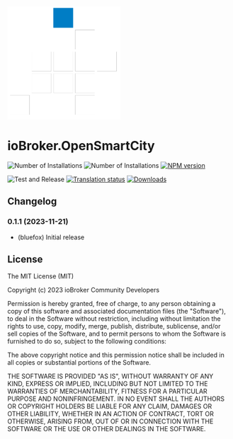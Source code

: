 ![Logo](admin/opensmartcity.png)
# ioBroker.OpenSmartCity

![Number of Installations](http://iobroker.live/badges/opensmartcity-installed.svg)
![Number of Installations](http://iobroker.live/badges/opensmartcity-stable.svg)
[![NPM version](http://img.shields.io/npm/v/iobroker.opensmartcity.svg)](https://www.npmjs.com/package/iobroker.opensmartcity)

![Test and Release](https://github.com/iobroker/iobroker.opensmartcity/workflows/Test%20and%20Release/badge.svg)
[![Translation status](https://weblate.iobroker.net/widgets/adapters/-/opensmartcity/svg-badge.svg)](https://weblate.iobroker.net/engage/adapters/?utm_source=widget)
[![Downloads](https://img.shields.io/npm/dm/iobroker.opensmartcity.svg)](https://www.npmjs.com/package/iobroker.opensmartcity)


## Changelog
<!--
    ### **WORK IN PROGRESS**
-->
### 0.1.1 (2023-11-21)
* (bluefox) Initial release

## License
The MIT License (MIT)

Copyright (c) 2023 ioBroker Community Developers

Permission is hereby granted, free of charge, to any person obtaining a copy
of this software and associated documentation files (the "Software"), to deal
in the Software without restriction, including without limitation the rights
to use, copy, modify, merge, publish, distribute, sublicense, and/or sell
copies of the Software, and to permit persons to whom the Software is
furnished to do so, subject to the following conditions:

The above copyright notice and this permission notice shall be included in
all copies or substantial portions of the Software.

THE SOFTWARE IS PROVIDED "AS IS", WITHOUT WARRANTY OF ANY KIND, EXPRESS OR
IMPLIED, INCLUDING BUT NOT LIMITED TO THE WARRANTIES OF MERCHANTABILITY,
FITNESS FOR A PARTICULAR PURPOSE AND NONINFRINGEMENT. IN NO EVENT SHALL THE
AUTHORS OR COPYRIGHT HOLDERS BE LIABLE FOR ANY CLAIM, DAMAGES OR OTHER
LIABILITY, WHETHER IN AN ACTION OF CONTRACT, TORT OR OTHERWISE, ARISING FROM,
OUT OF OR IN CONNECTION WITH THE SOFTWARE OR THE USE OR OTHER DEALINGS IN
THE SOFTWARE.
